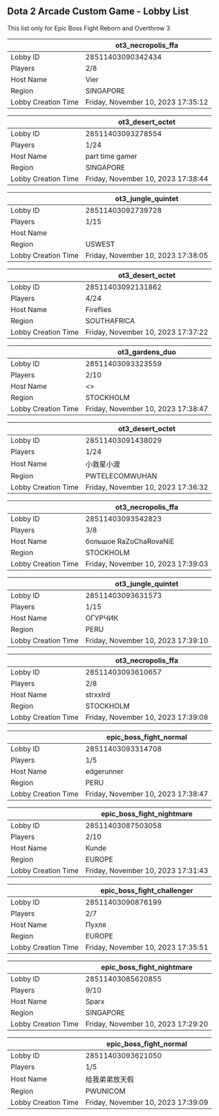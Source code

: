 ## Dota 2 Arcade Custom Game - Lobby List

This list only for Epic Boss Fight Reborn and Overthrow 3

|  | ot3_necropolis_ffa |
| ------ | ------ |
| Lobby ID | 28511403090342434 |
| Players | 2/8 |
| Host Name | Vier |
| Region | SINGAPORE |
| Lobby Creation Time | Friday, November 10, 2023 17:35:12 |


|  | ot3_desert_octet |
| ------ | ------ |
| Lobby ID | 28511403093278554 |
| Players | 1/24 |
| Host Name | part time gamer |
| Region | SINGAPORE |
| Lobby Creation Time | Friday, November 10, 2023 17:38:44 |


|  | ot3_jungle_quintet |
| ------ | ------ |
| Lobby ID | 28511403092739728 |
| Players | 1/15 |
| Host Name | 󠀡󠀡 |
| Region | USWEST |
| Lobby Creation Time | Friday, November 10, 2023 17:38:05 |


|  | ot3_desert_octet |
| ------ | ------ |
| Lobby ID | 28511403092131862 |
| Players | 4/24 |
| Host Name | Fireflies |
| Region | SOUTHAFRICA |
| Lobby Creation Time | Friday, November 10, 2023 17:37:22 |


|  | ot3_gardens_duo |
| ------ | ------ |
| Lobby ID | 28511403093323559 |
| Players | 2/10 |
| Host Name | <> |
| Region | STOCKHOLM |
| Lobby Creation Time | Friday, November 10, 2023 17:38:47 |


|  | ot3_desert_octet |
| ------ | ------ |
| Lobby ID | 28511403091438029 |
| Players | 1/24 |
| Host Name | 小救星小渡 |
| Region | PWTELECOMWUHAN |
| Lobby Creation Time | Friday, November 10, 2023 17:36:32 |


|  | ot3_necropolis_ffa |
| ------ | ------ |
| Lobby ID | 28511403093542823 |
| Players | 3/8 |
| Host Name | большое RaZoChaRovaNiE |
| Region | STOCKHOLM |
| Lobby Creation Time | Friday, November 10, 2023 17:39:03 |


|  | ot3_jungle_quintet |
| ------ | ------ |
| Lobby ID | 28511403093631573 |
| Players | 1/15 |
| Host Name | ОГУРЧИК |
| Region | PERU |
| Lobby Creation Time | Friday, November 10, 2023 17:39:10 |


|  | ot3_necropolis_ffa |
| ------ | ------ |
| Lobby ID | 28511403093610657 |
| Players | 2/8 |
| Host Name | strxxlrd |
| Region | STOCKHOLM |
| Lobby Creation Time | Friday, November 10, 2023 17:39:08 |


|  | epic_boss_fight_normal |
| ------ | ------ |
| Lobby ID | 28511403093314708 |
| Players | 1/5 |
| Host Name | edgerunner |
| Region | PERU |
| Lobby Creation Time | Friday, November 10, 2023 17:38:47 |


|  | epic_boss_fight_nightmare |
| ------ | ------ |
| Lobby ID | 28511403087503058 |
| Players | 2/10 |
| Host Name | Kunde |
| Region | EUROPE |
| Lobby Creation Time | Friday, November 10, 2023 17:31:43 |


|  | epic_boss_fight_challenger |
| ------ | ------ |
| Lobby ID | 28511403090876199 |
| Players | 2/7 |
| Host Name | Пухля |
| Region | EUROPE |
| Lobby Creation Time | Friday, November 10, 2023 17:35:51 |


|  | epic_boss_fight_nightmare |
| ------ | ------ |
| Lobby ID | 28511403085620855 |
| Players | 9/10 |
| Host Name | Sparx |
| Region | SINGAPORE |
| Lobby Creation Time | Friday, November 10, 2023 17:29:20 |


|  | epic_boss_fight_normal |
| ------ | ------ |
| Lobby ID | 28511403093621050 |
| Players | 1/5 |
| Host Name | 给我弟弟放天假 |
| Region | PWUNICOM |
| Lobby Creation Time | Friday, November 10, 2023 17:39:09 |


